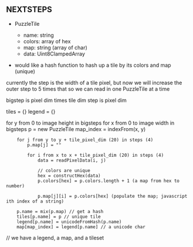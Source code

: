 NEXTSTEPS
---------

- PuzzleTile
  - name: string
  - colors: array of hex
  - map: string (array of char)
  - data: Uint8ClampedArray

- would like a hash function to hash up a tile by its colors and map (unique)

currently the step is the width of a tile pixel,
but now we will increase the outer step to 5 times that
so we can read in one PuzzleTile at a time

bigstep is pixel dim times tile dim
step is pixel dim

tiles = {}
legend = {}

for y from 0 to image height in bigsteps
    for x from 0 to image width in bigsteps
        p = new PuzzleTile
        map_index = indexFrom(x, y)

        for j from y to y + tile_pixel_dim (20) in steps (4)
            p.map[j] = ""

            for i from x to x + tile_pixel_dim (20) in steps (4)
                data = readPixelData(i, j)

                // colors are unique
                hex = constructHex(data)
                p.colors[hex] = p.colors.length + 1 (a map from hex to number)

                p.map[j][i] = p.colors[hex] (populate the map; javascript ith index of a string)

        p.name = mix(p.map) // get a hash
        tiles[p.name] = p // unique tile
        legend[p.name] = unicodeFromHash(p.name)
        map[map_index] = legend[p.name] // a unicode char

// we have a legend, a map, and a tileset
